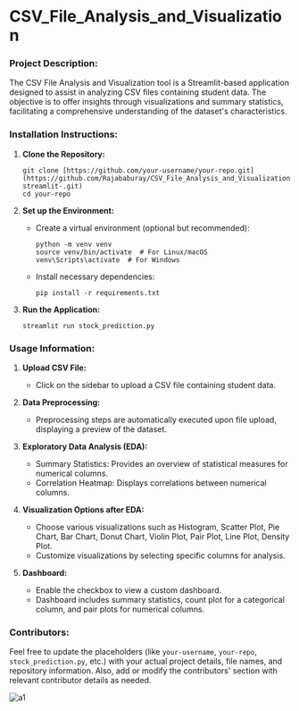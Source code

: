# CSV_File_Analysis_and_Visualization

### Project Description:
The CSV File Analysis and Visualization tool is a Streamlit-based application designed to assist in analyzing CSV files containing student data. The objective is to offer insights through visualizations and summary statistics, facilitating a comprehensive understanding of the dataset's characteristics.

### Installation Instructions:
1. **Clone the Repository:**
   ```
   git clone [https://github.com/your-username/your-repo.git](https://github.com/Rajababuray/CSV_File_Analysis_and_Visualization-streamlit-.git)
   cd your-repo
   ```

2. **Set up the Environment:**
   - Create a virtual environment (optional but recommended):
     ```
     python -m venv venv
     source venv/bin/activate  # For Linux/macOS
     venv\Scripts\activate  # For Windows
     ```
   - Install necessary dependencies:
     ```
     pip install -r requirements.txt
     ```

3. **Run the Application:**
   ```
   streamlit run stock_prediction.py
   ```

### Usage Information:
1. **Upload CSV File:**
   - Click on the sidebar to upload a CSV file containing student data.

2. **Data Preprocessing:**
   - Preprocessing steps are automatically executed upon file upload, displaying a preview of the dataset.

3. **Exploratory Data Analysis (EDA):**
   - Summary Statistics: Provides an overview of statistical measures for numerical columns.
   - Correlation Heatmap: Displays correlations between numerical columns.

4. **Visualization Options after EDA:**
   - Choose various visualizations such as Histogram, Scatter Plot, Pie Chart, Bar Chart, Donut Chart, Violin Plot, Pair Plot, Line Plot, Density Plot.
   - Customize visualizations by selecting specific columns for analysis.

5. **Dashboard:**
   - Enable the checkbox to view a custom dashboard.
   - Dashboard includes summary statistics, count plot for a categorical column, and pair plots for numerical columns.

### Contributors:
Feel free to update the placeholders (like `your-username`, `your-repo`, `stock_prediction.py`, etc.) with your actual project details, file names, and repository information. Also, add or modify the contributors' section with relevant contributor details as needed.

![a1](https://github.com/Rajababuray/CSV_File_Analysis_and_Visualization-streamlit-/assets/130639226/ce8be26d-1331-4413-92c5-3e64f3b8c30f)

